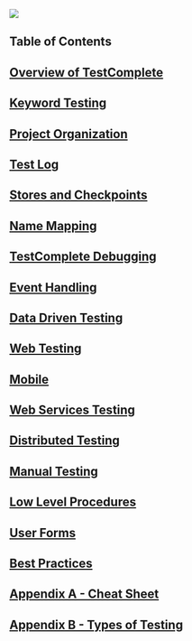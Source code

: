 ![](../media/testComplete_github.png)


Table of Contents
---------------------------------------------

[Overview of TestComplete](./Overview%20of%20TestComplete/Readme.md)
--------------------------------------------------------

[Keyword Testing](./Keyword%20Testing/readme.md)
--------------------------------------

[Project Organization](./Project%20Organization/readme.md)
------------------------------------------------

[Test Log](./Test%20Log/readme.md)
---------------------------------

[Stores and Checkpoints](./Stores%20and%20Checkpoints/readme.md)
----------------------------------------------------------------

[Name Mapping](./Name%20Mapping/readme.md)
-----------------------------------------

[TestComplete Debugging](./Debugging/readme.md)
--------------------------------------------------

[Event Handling](./Event%20Handling)
-------------------------------------

[Data Driven Testing](./Data%20Driven%20Testing/readme.md)
-----------------------------------------------

[Web Testing](./Web%20Testing/readme.md)
-------------------------------

[Mobile](./Mobile/readme.md)
---------------------

[Web Services Testing](./Web%20Service%20Testing/readme.md)
-------------------------------------------------

[Distributed Testing](./Distributed%20Testing/readme.md)
----------------------------------------

[Manual Testing](./Manual%20Testing/readme.md)
---------------------------------------

[Low Level Procedures](./Low%20Level%20Procedures/readme.md)
---------------------------------------------------

[User Forms](./User%20Forms/readme.md)
--------------------------------

[Best Practices](./Best%20Practices/readme.md)
-------------------------------------

[Appendix A - Cheat Sheet](./Cheat%20Sheet/readme.md)
------------------------------------------------------------

[Appendix B - Types of Testing](./Types%20of%20Testing/readme.md)
-------------------------------------------------------------------
